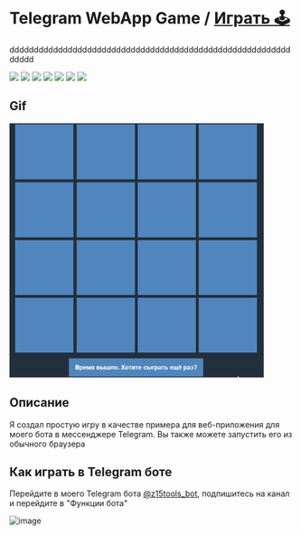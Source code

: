 # Telegram WebApp Game / [Играть 🕹️](https://zalexanninev15.github.io/Telegram-WebApp-Game/)
ddddddddddddddddddddddddddddddddddddddddddddddddddddddddddddddd

[![](https://img.shields.io/badge/platforms-All_with_Internet-27282D.svg)](https://github.com/Zalexanninev15/Telegram-WebApp-Game)
[![](https://img.shields.io/badge/written_on-Java_Script-E34F26.svg?logo=javascript)](https://github.com/Zalexanninev15/Telegram-WebApp-Game)
[![](https://img.shields.io/badge/written_on-HTML-E34F26.svg?logo=html5)](https://github.com/Zalexanninev15/Telegram-WebApp-Game)
[![](https://img.shields.io/badge/release-v1.0-blue.svg)](https://github.com/Zalexanninev15/Telegram-WebApp-Game)
[![](https://img.shields.io/github/last-commit/Zalexanninev15/Telegram-WebApp-Game)](https://github.com/Zalexanninev15/Telegram-WebApp-Game/commits/main)
[![](https://img.shields.io/badge/license-MIT-blue.svg)](LICENSE)
[![](https://img.shields.io/badge/donate-Buy_Me_a_Coffee-F94400.svg)](https://zalexanninev15.jimdofree.com/buy-me-a-coffee)

## Gif

<img src="https://github.com/Zalexanninev15/Telegram-WebApp-Game/blob/main/demo.gif" width="450" height="450"/>

## Описание

Я создал простую игру в качестве примера для веб-приложения для моего бота в мессенджере Telegram. Вы также можете запустить его из обычного браузера

## Как играть в Telegram боте

Перейдите в моего Telegram бота [@z15tools_bot](https://t.me/z15tools_bot), подпишитесь на канал и перейдите в "Функции бота"

![image](https://user-images.githubusercontent.com/51060911/178431719-36f0b28a-e8cf-434b-a76a-8187ffc8c784.png)
